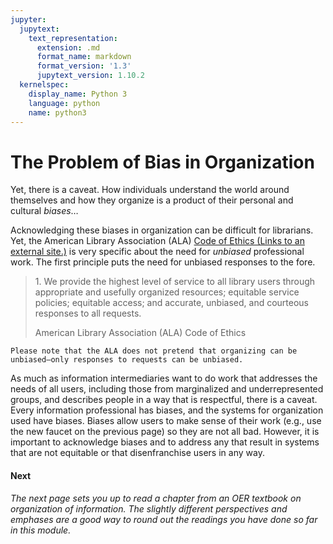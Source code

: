 ```yaml
---
jupyter:
  jupytext:
    text_representation:
      extension: .md
      format_name: markdown
      format_version: '1.3'
      jupytext_version: 1.10.2
  kernelspec:
    display_name: Python 3
    language: python
    name: python3
---
```


<!-- #region -->
The Problem of Bias in Organization
===================================

Yet, there is a caveat. How individuals understand the world around themselves and how they organize is a product of their personal and cultural _biases_…

Acknowledging these biases in organization can be difficult for librarians. Yet, the American Library Association (ALA) [Code of Ethics (Links to an external site.)](http://www.ala.org/tools/ethics) is very specific about the need for _unbiased_ professional work. The first principle puts the need for unbiased responses to the fore.

> 1\. We provide the highest level of service to all library users through appropriate and usefully organized resources; equitable service policies; equitable access; and accurate, unbiased, and courteous responses to all requests.
> 
> American Library Association (ALA) Code of Ethics


```{margin}{warning}
Please note that the ALA does not pretend that organizing can be unbiased—only responses to requests can be unbiased.
```

As much as information intermediaries want to do work that addresses the needs of all users, including those from marginalized and underrepresented groups, and describes people in a way that is respectful, there is a caveat. Every information professional has biases, and the systems for organization used have biases. Biases allow users to make sense of their work (e.g., use the new faucet on the previous page) so they are not all bad. However, it is important to acknowledge biases and to address any that result in systems that are not equitable or that disenfranchise users in any way.

#### **Next**

_The next page sets you up to read a chapter from an OER textbook on organization of information. The slightly different perspectives and emphases are a good way to round out the readings you have done so far in this module._
<!-- #endregion -->

```python

```
